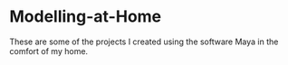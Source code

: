 # Modelling-at-Home
These are some of the projects I created using the software Maya in the comfort of my home.
